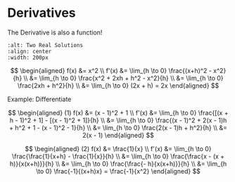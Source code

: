 # Derivatives


The Derivative is also a function!

```{image} ./_images/MathAppsECPic.png
:alt: Two Real Solutions
:align: center
:width: 200px
```

$$
\begin{aligned}
f(x) &= x^2 \\
f'(x) &= \lim_{h \to 0} \frac{(x+h)^2 - x^2}{h} \\
    &= \lim_{h \to 0} \frac{x^2 + 2xh + h^2 - x^2}{h} \\
    &= \lim_{h \to 0} \frac{2xh + h^2}{h} \\
    &= \lim_{h \to 0} (2x + h) = 2x
\end{aligned}
$$

Example: Differentiate

$$
\begin{aligned}
(1) f(x) &= (x - 1)^2 + 1 \\
f'(x) &= \lim_{h \to 0} \frac{[(x + h - 1)^2 + 1] - [(x - 1)^2 + 1]}{h} \\
    &= \lim_{h \to 0} \frac{(x - 1)^2 + 2(x - 1)h + h^2 + 1 - (x - 1)^2 - 1}{h} \\
    &= \lim_{h \to 0} \frac{2(x - 1)h + h^2}{h} \\
    &= 2(x - 1)
\end{aligned}
$$

$$
\begin{aligned}
(2) f(x) &= \frac{1}{x} \\
f'(x) &= \lim_{h \to 0} \frac{\frac{1}{x+h} - \frac{1}{x}}{h} \\
    &= \lim_{h \to 0} \frac{\frac{x - (x + h)}{x(x+h)}}{h}  \\
    &= \lim_{h \to 0} \frac{\frac{- h}{x(x+h)}}{h}  \\
    &= \lim_{h \to 0} \frac{-1}{(x+h)x} = \frac{-1}{x^2}
\end{aligned}
$$
